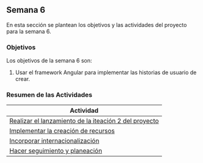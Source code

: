 ## Semana 6

En esta sección se plantean los objetivos y las actividades del proyecto para la semana 6.

### Objetivos

Los objetivos de la semana 6 son:

1. Usar el framework Angular para implementar las historias de usuario de crear.

### Resumen de las Actividades

| Actividad                                                               |
| ----------------------------------------------------------------------- |
| [Realizar el lanzamiento de la iteación 2 del proyecto](s6_lanzamiento) |
| [Implementar la creación de recursos ](s6_crear)                        |
| [Incorporar internacionalización](s6_i18n)                              |
| [Hacer seguimiento y planeación ](s6_syp)                               |

